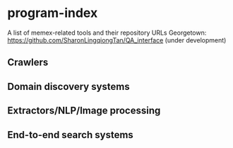 # program-index
A list of memex-related tools and their repository URLs
Georgetown: https://github.com/SharonLingqiongTan/QA_interface (under development)
## Crawlers

## Domain discovery systems

## Extractors/NLP/Image processing

## End-to-end search systems
